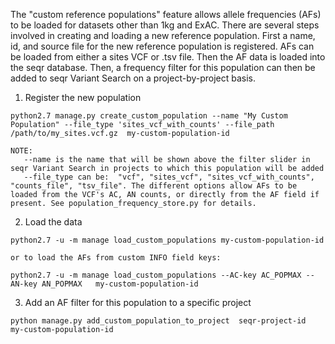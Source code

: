 The "custom reference populations" feature allows allele frequencies (AFs) to be loaded for datasets other than 1kg and ExAC.
There are several steps involved in creating and loading a new reference population. 
First a name, id, and source file for the new reference population is registered. AFs can be loaded from either a sites VCF or .tsv file.
Then the AF data is loaded into the seqr database. Then, a frequency filter for this population can then be added to seqr Variant Search 
on a project-by-project basis.

1. Register the new population
```
python2.7 manage.py create_custom_population --name "My Custom Population" --file_type 'sites_vcf_with_counts' --file_path /path/to/my_sites.vcf.gz  my-custom-population-id

NOTE:
   --name is the name that will be shown above the filter slider in seqr Variant Search in projects to which this population will be added
   --file_type can be:  "vcf", "sites_vcf", "sites_vcf_with_counts", "counts_file", "tsv_file". The different options allow AFs to be loaded from the VCF's AC, AN counts, or directly from the AF field if present. See population_frequency_store.py for details.
```
  
2. Load the data
```
python2.7 -u -m manage load_custom_populations my-custom-population-id

or to load the AFs from custom INFO field keys:

python2.7 -u -m manage load_custom_populations --AC-key AC_POPMAX --AN-key AN_POPMAX   my-custom-population-id

```

3. Add an AF filter for this population to a specific project
```
python manage.py add_custom_population_to_project  seqr-project-id  my-custom-population-id
```
